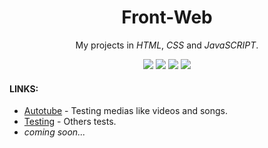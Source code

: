 <div align="center">

# Front-Web
My projects in _HTML_, _CSS_ and _JavaSCRIPT_.

![](https://img.shields.io/github/stars/mizaelc/front-web?style=flat-square&labelColor=343b41) ![](https://img.shields.io/github/forks/mizaelc/front-web?style=flat-square&labelColor=343b41) ![](https://img.shields.io/github/issues/mizaelc/front-web?style=flat-square&labelColor=343b41) ![](https://img.shields.io/github/issues-pr/mizaelc/front-web?style=flat-square&labelColor=343b41)

</div>

#### LINKS:
- [Autotube](autotube/index.html) - Testing medias like videos and songs.
- [Testing](Testing/) - Others tests.
- _coming soon..._
